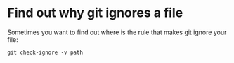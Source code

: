 # Find out why git ignores a file

Sometimes you want to find out where is the rule that makes git ignore your file:

```git check-ignore -v path```
